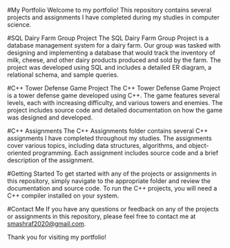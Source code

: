#My Portfolio
Welcome to my portfolio! This repository contains several projects and assignments I have completed during my studies in computer science.

#SQL Dairy Farm Group Project
The SQL Dairy Farm Group Project is a database management system for a dairy farm. Our group was tasked with designing and implementing a database that would track the inventory of milk, cheese, and other dairy products produced and sold by the farm. The project was developed using SQL and includes a detailed ER diagram, a relational schema, and sample queries.

#C++ Tower Defense Game Project
The C++ Tower Defense Game Project is a tower defense game developed using C++. The game features several levels, each with increasing difficulty, and various towers and enemies. The project includes source code and detailed documentation on how the game was designed and developed.

#C++ Assignments
The C++ Assignments folder contains several C++ assignments I have completed throughout my studies. The assignments cover various topics, including data structures, algorithms, and object-oriented programming. Each assignment includes source code and a brief description of the assignment.

#Getting Started
To get started with any of the projects or assignments in this repository, simply navigate to the appropriate folder and review the documentation and source code. To run the C++ projects, you will need a C++ compiler installed on your system.

#Contact Me
If you have any questions or feedback on any of the projects or assignments in this repository, please feel free to contact me at smashraf2020@gmail.com.

Thank you for visiting my portfolio!
